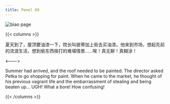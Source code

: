 ```yaml
---
title: Panel 69
---
```


![biao page](./../../../images/biao/seifert0726_biao_0063_069.jpg)

{{< columns >}}

夏天到了，屋顶要油漆一下，院长叫彼蒂加上街去买油漆。他来到市场，想起先前的流浪生活，想到偷东西挨打的难堪情景......唉！真无聊！真糊涂！

<--->

Summer had arrived, and the roof needed to be painted. The director asked Petka to go shopping for paint. When he came to the market, he thought of his previous vagrant life and the embarrassment of stealing and being beaten up... UGH! What a bore! How confusing!

{{< /columns >}}